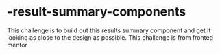 # -result-summary-components
This challenge is to build out this results summary component and get it looking as close to the design as possible. This challenge is from  fronted mentor
